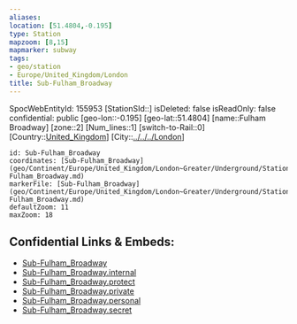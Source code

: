 ```yaml
---
aliases: 
location: [51.4804,-0.195]
type: Station 
mapzoom: [8,15] 
mapmarker: subway 
tags:
- geo/station
- Europe/United_Kingdom/London
title: Sub-Fulham_Broadway
---
```

SpocWebEntityId: 155953
[StationSId::]
isDeleted: false
isReadOnly: false
confidential: public
[geo-lon::-0.195]
[geo-lat::51.4804]
[name::Fulham Broadway]
[zone::2]
[Num_lines::1]
[switch-to-Rail::0]
[Country::[United_Kingdom](geo/Continent/Europe/United_Kingdom.md)]
[City::[../../../London](../../../London)]


```leaflet
id: Sub-Fulham_Broadway
coordinates: [Sub-Fulham_Broadway](geo/Continent/Europe/United_Kingdom/London~Greater/Underground/Station/Sub-Fulham_Broadway.md)
markerFile: [Sub-Fulham_Broadway](geo/Continent/Europe/United_Kingdom/London~Greater/Underground/Station/Sub-Fulham_Broadway.md)
defaultZoom: 11 
maxZoom: 18
```


## Confidential Links & Embeds: 
- [Sub-Fulham_Broadway](../../../../../../../../_public/geo/Continent/Europe/United_Kingdom/London~Greater/Underground/Station/Sub-Fulham_Broadway.md) 
- [Sub-Fulham_Broadway.internal](../../../../../../../../_internal/geo/Continent/Europe/United_Kingdom/London~Greater/Underground/Station/Sub-Fulham_Broadway.internal.md) 
- [Sub-Fulham_Broadway.protect](../../../../../../../../_protect/geo/Continent/Europe/United_Kingdom/London~Greater/Underground/Station/Sub-Fulham_Broadway.protect.md) 
- [Sub-Fulham_Broadway.private](../../../../../../../../_private/geo/Continent/Europe/United_Kingdom/London~Greater/Underground/Station/Sub-Fulham_Broadway.private.md) 
- [Sub-Fulham_Broadway.personal](../../../../../../../../_personal/geo/Continent/Europe/United_Kingdom/London~Greater/Underground/Station/Sub-Fulham_Broadway.personal.md) 
- [Sub-Fulham_Broadway.secret](../../../../../../../../_secret/geo/Continent/Europe/United_Kingdom/London~Greater/Underground/Station/Sub-Fulham_Broadway.secret.md) 
